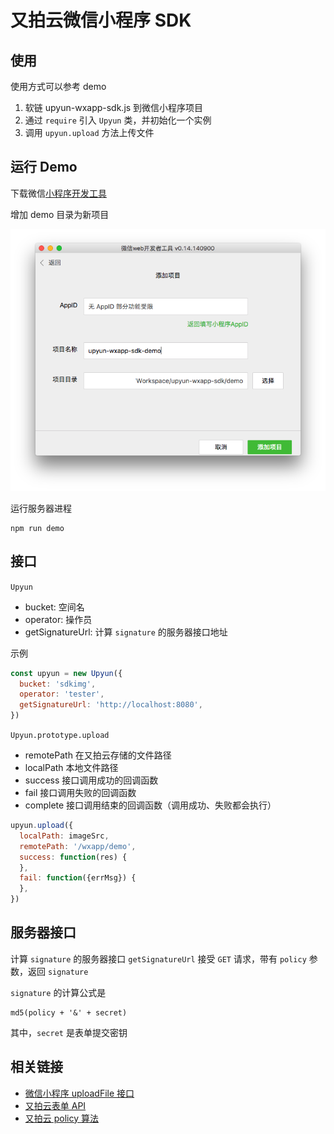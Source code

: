 # 又拍云微信小程序 SDK

## 使用

使用方式可以参考 demo

1. 软链 upyun-wxapp-sdk.js 到微信小程序项目
2. 通过 `require` 引入 `Upyun` 类，并初始化一个实例
3. 调用 `upyun.upload` 方法上传文件


## 运行 Demo

下载微信[小程序开发工具](https://mp.weixin.qq.com/debug/wxadoc/dev/devtools/devtools.html)

增加 demo 目录为新项目

![add-project](assets/add-project.png)

运行服务器进程

    npm run demo

## 接口

`Upyun`

* bucket: 空间名
* operator: 操作员
* getSignatureUrl: 计算 `signature` 的服务器接口地址

示例

```js
const upyun = new Upyun({
  bucket: 'sdkimg',
  operator: 'tester',
  getSignatureUrl: 'http://localhost:8080',
})
```

`Upyun.prototype.upload`

* remotePath 在又拍云存储的文件路径
* localPath 本地文件路径
* success 接口调用成功的回调函数
* fail 接口调用失败的回调函数
* complete 接口调用结束的回调函数（调用成功、失败都会执行）

```js
upyun.upload({
  localPath: imageSrc,
  remotePath: '/wxapp/demo',
  success: function(res) {
  },
  fail: function({errMsg}) {
  },
})
```

## 服务器接口

计算 `signature` 的服务器接口 `getSignatureUrl` 接受 `GET` 请求，带有 `policy` 参数，返回 `signature`

`signature` 的计算公式是

    md5(policy + '&' + secret)

其中，`secret` 是表单提交密钥

## 相关链接

* [微信小程序 uploadFile 接口](https://mp.weixin.qq.com/debug/wxadoc/dev/api/network-file.html#wxuploadfileobject)
* [又拍云表单 API](https://docs.upyun.com/api/form_api/)
* [又拍云 policy 算法](https://docs.upyun.com/api/authorization/#policy)
